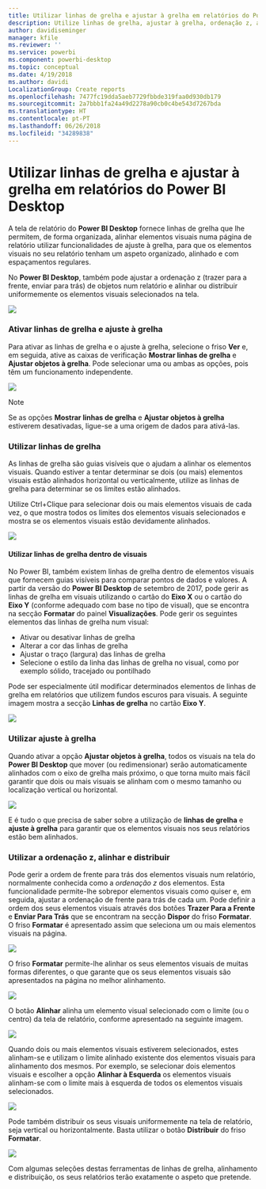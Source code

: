```yaml
---
title: Utilizar linhas de grelha e ajustar à grelha em relatórios do Power BI Desktop
description: Utilize linhas de grelha, ajustar à grelha, ordenação z, alinhamento e distribuição em relatórios do Power BI Desktop
author: davidiseminger
manager: kfile
ms.reviewer: ''
ms.service: powerbi
ms.component: powerbi-desktop
ms.topic: conceptual
ms.date: 4/19/2018
ms.author: davidi
LocalizationGroup: Create reports
ms.openlocfilehash: 7477fc19dda5aeb7729fbbde319faa0d930db179
ms.sourcegitcommit: 2a7bbb1fa24a49d2278a90cb0c4be543d7267bda
ms.translationtype: HT
ms.contentlocale: pt-PT
ms.lasthandoff: 06/26/2018
ms.locfileid: "34289838"
---
```

# <a name="use-gridlines-and-snap-to-grid-in-power-bi-desktop-reports"></a>Utilizar linhas de grelha e ajustar à grelha em relatórios do Power BI Desktop
A tela de relatório do **Power BI Desktop** fornece linhas de grelha que lhe permitem, de forma organizada, alinhar elementos visuais numa página de relatório utilizar funcionalidades de ajuste à grelha, para que os elementos visuais no seu relatório tenham um aspeto organizado, alinhado e com espaçamentos regulares.

No **Power BI Desktop**, também pode ajustar a ordenação z (trazer para a frente, enviar para trás) de objetos num relatório e alinhar ou distribuir uniformemente os elementos visuais selecionados na tela.

![](media/desktop-gridlines-snap-to-grid/snap-to-grid_0.png)

### <a name="enabling-gridlines-and-snap-to-grid"></a>Ativar linhas de grelha e ajuste à grelha
Para ativar as linhas de grelha e o ajuste à grelha, selecione o friso **Ver** e, em seguida, ative as caixas de verificação **Mostrar linhas de grelha** e **Ajustar objetos à grelha**. Pode selecionar uma ou ambas as opções, pois têm um funcionamento independente.

![](media/desktop-gridlines-snap-to-grid/snap-to-grid_1.png)

> [!NOTE]
> Se as opções **Mostrar linhas de grelha** e **Ajustar objetos à grelha** estiverem desativadas, ligue-se a uma origem de dados para ativá-las.
> 
> 

### <a name="using-gridlines"></a>Utilizar linhas de grelha
As linhas de grelha são guias visíveis que o ajudam a alinhar os elementos visuais. Quando estiver a tentar determinar se dois (ou mais) elementos visuais estão alinhados horizontal ou verticalmente, utilize as linhas de grelha para determinar se os limites estão alinhados.

Utilize Ctrl+Clique para selecionar dois ou mais elementos visuais de cada vez, o que mostra todos os limites dos elementos visuais selecionados e mostra se os elementos visuais estão devidamente alinhados.

![](media/desktop-gridlines-snap-to-grid/snap-to-grid_2.png)

#### <a name="using-gridlines-inside-visuals"></a>Utilizar linhas de grelha dentro de visuais
No Power BI, também existem linhas de grelha dentro de elementos visuais que fornecem guias visíveis para comparar pontos de dados e valores. A partir da versão do **Power BI Desktop** de setembro de 2017, pode gerir as linhas de grelha em visuais utilizando o cartão do **Eixo X** ou o cartão do **Eixo Y** (conforme adequado com base no tipo de visual), que se encontra na secção **Formatar** do painel **Visualizações**. Pode gerir os seguintes elementos das linhas de grelha num visual:

* Ativar ou desativar linhas de grelha
* Alterar a cor das linhas de grelha
* Ajustar o traço (largura) das linhas de grelha
* Selecione o estilo da linha das linhas de grelha no visual, como por exemplo sólido, tracejado ou pontilhado

Pode ser especialmente útil modificar determinados elementos de linhas de grelha em relatórios que utilizem fundos escuros para visuais. A seguinte imagem mostra a secção **Linhas de grelha** no cartão **Eixo Y**.

![](media/desktop-gridlines-snap-to-grid/snap-to-grid_9.png)

### <a name="using-snap-to-grid"></a>Utilizar ajuste à grelha
Quando ativar a opção **Ajustar objetos à grelha**, todos os visuais na tela do **Power BI Desktop** que mover (ou redimensionar) serão automaticamente alinhados com o eixo de grelha mais próximo, o que torna muito mais fácil garantir que dois ou mais visuais se alinham com o mesmo tamanho ou localização vertical ou horizontal.

![](media/desktop-gridlines-snap-to-grid/snap-to-grid_3.png)

E é tudo o que precisa de saber sobre a utilização de **linhas de grelha** e **ajuste à grelha** para garantir que os elementos visuais nos seus relatórios estão bem alinhados.

### <a name="using-z-order-align-and-distribute"></a>Utilizar a ordenação z, alinhar e distribuir
Pode gerir a ordem de frente para trás dos elementos visuais num relatório, normalmente conhecida como a *ordenação z* dos elementos. Esta funcionalidade permite-lhe sobrepor elementos visuais como quiser e, em seguida, ajustar a ordenação de frente para trás de cada um. Pode definir a ordem dos seus elementos visuais através dos botões **Trazer Para a Frente** e **Enviar Para Trás** que se encontram na secção **Dispor** do friso **Formatar**. O friso **Formatar** é apresentado assim que seleciona um ou mais elementos visuais na página.

![](media/desktop-gridlines-snap-to-grid/snap-to-grid_4.png)

O friso **Formatar** permite-lhe alinhar os seus elementos visuais de muitas formas diferentes, o que garante que os seus elementos visuais são apresentados na página no melhor alinhamento.

![](media/desktop-gridlines-snap-to-grid/snap-to-grid_5.png)

O botão **Alinhar** alinha um elemento visual selecionado com o limite (ou o centro) da tela de relatório, conforme apresentado na seguinte imagem.

![](media/desktop-gridlines-snap-to-grid/snap-to-grid_6.png)

Quando dois ou mais elementos visuais estiverem selecionados, estes alinham-se e utilizam o limite alinhado existente dos elementos visuais para alinhamento dos mesmos. Por exemplo, se selecionar dois elementos visuais e escolher a opção **Alinhar à Esquerda** os elementos visuais alinham-se com o limite mais à esquerda de todos os elementos visuais selecionados.

![](media/desktop-gridlines-snap-to-grid/snap-to-grid_7.png)

Pode também distribuir os seus visuais uniformemente na tela de relatório, seja vertical ou horizontalmente. Basta utilizar o botão **Distribuir** do friso **Formatar**.

![](media/desktop-gridlines-snap-to-grid/snap-to-grid_8.png)

Com algumas seleções destas ferramentas de linhas de grelha, alinhamento e distribuição, os seus relatórios terão exatamente o aspeto que pretende.

